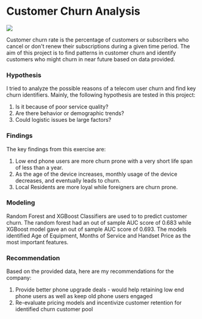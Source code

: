 # Customer Churn Analysis
![](https://www.retentionscience.com/wp-content/uploads/2016/05/customerchurn_775x425_612.png)

Customer churn rate is the percentage of customers or subscribers who cancel or don't renew their subscriptions during a given time period. The aim of this project is to find patterns in customer churn and identify customers who might churn in near future based on data provided.

### Hypothesis
I tried to analyze the possible reasons of a telecom user churn and find key churn identifiers. Mainly, the following hypothesis are tested in this project:
1. Is it because of poor service quality?
2. Are there behavior or demographic trends?
3. Could logistic issues be large factors? 

### Findings
The key findings from this exercise are:
1. Low end phone users are more churn prone with a very short life span of less than a year.
2. As the age of the device increases, monthly usage of the device decreases, and eventually leads to churn.
3. Local Residents are more loyal while foreigners are churn prone.


### Modeling
Random Forest and XGBoost Classifiers are used to to predict customer churn. The random forest had an out of sample AUC score of 0.683 while XGBoost model gave an out of sample AUC score of 0.693. The models identified Age of Equipment, Months of Service and Handset Price as the most important features.


### Recommendation
Based on the provided data, here are my recommendations for the company:
1. Provide better phone upgrade deals - would help retaining low end phone users as well as keep old phone users engaged
2. Re-evaluate pricing models and incentivize customer retention for identified churn customer pool
